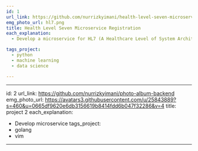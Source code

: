 ```yaml
---
id: 1
url_link: https://github.com/nurrizkyimani/health-level-seven-microservice
emg_photo_url: hl7.png
title: Health Level Seven Microservice Registration
each_explanation: 
  - Develop a microservice for HL7 (A Healthcare Level of System Architecture)

tags_project: 
  - python
  - machine learning
  - data science

---
```

---
id: 2
url_link: https://github.com/nurrizkyimani/photo-album-backend
emg_photo_url: https://avatars3.githubusercontent.com/u/25843889?s=460&u=0665df9620e6db3156619b8414fdd6b047f32286&v=4
title: project 2
each_explanation: 
  - Develop microservice 
tags_project: 
  - golang
  - vim

---